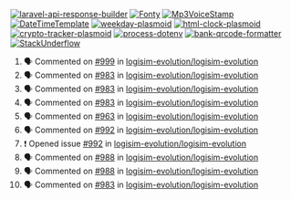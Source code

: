 [![laravel-api-response-builder](https://github-readme-stats.vercel.app/api/pin/?username=MarcinOrlowski&repo=laravel-api-response-builder&theme=default&hide_border=true&title_color=87c9c3&text_color=62696d&icon_color=636a6d&bg_color=30393e)](https://github.com/MarcinOrlowski/laravel-api-response-builder)
[![Fonty](https://github-readme-stats.vercel.app/api/pin/?username=MarcinOrlowski&repo=Fonty&theme=default&hide_border=true&title_color=87c9c3&text_color=62696d&icon_color=636a6d&bg_color=30393e)](https://github.com/MarcinOrlowski/Fonty)
[![Mp3VoiceStamp](https://github-readme-stats.vercel.app/api/pin/?username=MarcinOrlowski&repo=Mp3VoiceStamp&theme=default&hide_border=true&title_color=87c9c3&text_color=62696d&icon_color=636a6d&bg_color=30393e)](https://github.com/MarcinOrlowski/Mp3VoiceStamp)
[![DateTimeTemplate](https://github-readme-stats.vercel.app/api/pin/?username=MarcinOrlowski&repo=DateTimeTemplate&theme=default&hide_border=true&title_color=87c9c3&text_color=62696d&icon_color=636a6d&bg_color=30393e)](https://github.com/MarcinOrlowski/DateTimeTemplate)
[![weekday-plasmoid](https://github-readme-stats.vercel.app/api/pin/?username=MarcinOrlowski&repo=weekday-plasmoid&theme=default&hide_border=true&title_color=87c9c3&text_color=62696d&icon_color=636a6d&bg_color=30393e)](https://github.com/MarcinOrlowski/weekday-plasmoid)
[![html-clock-plasmoid](https://github-readme-stats.vercel.app/api/pin/?username=MarcinOrlowski&repo=html-clock-plasmoid&theme=default&hide_border=true&title_color=87c9c3&text_color=62696d&icon_color=636a6d&bg_color=30393e)](https://github.com/MarcinOrlowski/html-clock-plasmoid)
[![crypto-tracker-plasmoid](https://github-readme-stats.vercel.app/api/pin/?username=MarcinOrlowski&repo=crypto-tracker-plasmoid&theme=default&hide_border=true&title_color=87c9c3&text_color=62696d&icon_color=636a6d&bg_color=30393e)](https://github.com/MarcinOrlowski/crypto-tracker-plasmoid)
[![process-dotenv](https://github-readme-stats.vercel.app/api/pin/?username=MarcinOrlowski&repo=process-dotenv&theme=default&hide_border=true&title_color=87c9c3&text_color=62696d&icon_color=636a6d&bg_color=30393e)](https://github.com/MarcinOrlowski/process-dotenv)
[![bank-qrcode-formatter](https://github-readme-stats.vercel.app/api/pin/?username=MarcinOrlowski&repo=bank-qrcode-formatter&theme=default&hide_border=true&title_color=87c9c3&text_color=62696d&icon_color=636a6d&bg_color=30393e)](https://github.com/MarcinOrlowski/bank-qrcode-formatter)
[![StackUnderflow](https://github-readme-stats.vercel.app/api/pin/?username=MarcinOrlowski&repo=StackUnderflow&theme=default&hide_border=true&title_color=87c9c3&text_color=62696d&icon_color=636a6d&bg_color=30393e)](https://github.com/MarcinOrlowski/StackUnderflow)

<!--START_SECTION:activity-->
1. 🗣 Commented on [#999](https://github.com/logisim-evolution/logisim-evolution/issues/999) in [logisim-evolution/logisim-evolution](https://github.com/logisim-evolution/logisim-evolution)
2. 🗣 Commented on [#983](https://github.com/logisim-evolution/logisim-evolution/issues/983) in [logisim-evolution/logisim-evolution](https://github.com/logisim-evolution/logisim-evolution)
3. 🗣 Commented on [#983](https://github.com/logisim-evolution/logisim-evolution/issues/983) in [logisim-evolution/logisim-evolution](https://github.com/logisim-evolution/logisim-evolution)
4. 🗣 Commented on [#983](https://github.com/logisim-evolution/logisim-evolution/issues/983) in [logisim-evolution/logisim-evolution](https://github.com/logisim-evolution/logisim-evolution)
5. 🗣 Commented on [#963](https://github.com/logisim-evolution/logisim-evolution/issues/963) in [logisim-evolution/logisim-evolution](https://github.com/logisim-evolution/logisim-evolution)
6. 🗣 Commented on [#992](https://github.com/logisim-evolution/logisim-evolution/issues/992) in [logisim-evolution/logisim-evolution](https://github.com/logisim-evolution/logisim-evolution)
7. ❗️ Opened issue [#992](https://github.com/logisim-evolution/logisim-evolution/issues/992) in [logisim-evolution/logisim-evolution](https://github.com/logisim-evolution/logisim-evolution)
8. 🗣 Commented on [#988](https://github.com/logisim-evolution/logisim-evolution/issues/988) in [logisim-evolution/logisim-evolution](https://github.com/logisim-evolution/logisim-evolution)
9. 🗣 Commented on [#988](https://github.com/logisim-evolution/logisim-evolution/issues/988) in [logisim-evolution/logisim-evolution](https://github.com/logisim-evolution/logisim-evolution)
10. 🗣 Commented on [#983](https://github.com/logisim-evolution/logisim-evolution/issues/983) in [logisim-evolution/logisim-evolution](https://github.com/logisim-evolution/logisim-evolution)
<!--END_SECTION:activity-->
